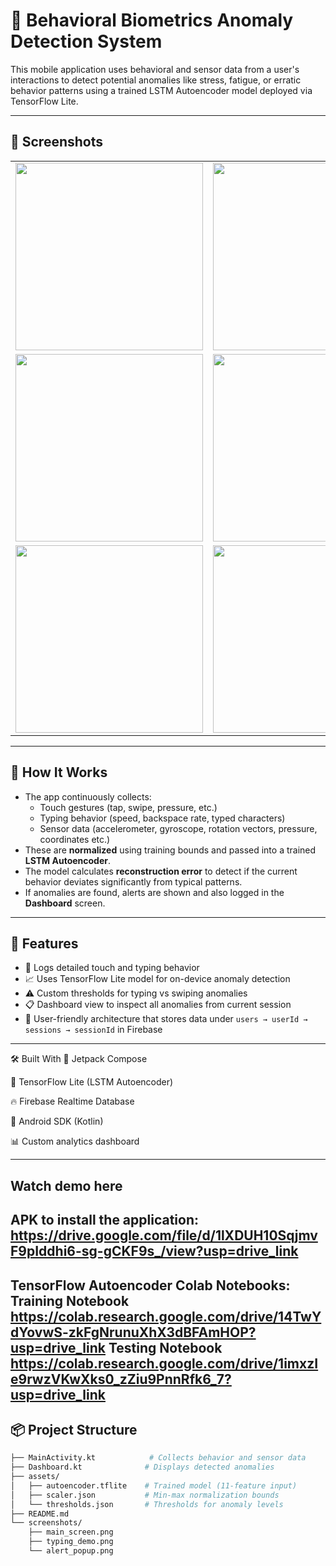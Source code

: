# 🧠 Behavioral Biometrics Anomaly Detection System

This mobile application uses behavioral and sensor data from a user's interactions to detect potential anomalies like stress, fatigue, or erratic behavior patterns using a trained LSTM Autoencoder model deployed via TensorFlow Lite.

---

## 📱 Screenshots

<table>
  <tr>
    <td>
      <img src="https://github.com/user-attachments/assets/34918d45-db6e-4bbe-a24a-edb1dae83b59" width="300"/>
    </td>
    <td>
      <img src="https://github.com/user-attachments/assets/35fbff89-76c3-4bd8-a087-481f0084d29d" width="300"/>
    </td>
  </tr>
  <tr>
    <td>
      <img src="https://github.com/user-attachments/assets/f25de134-0a12-444d-ba08-cdad35601ebe" width="300"/>
    </td>
    <td>
      <img src="https://github.com/user-attachments/assets/1160b72a-4898-4d73-b3c2-67d4ae240c0e" width="300"/>
    </td>
  </tr>
  <tr>
    <td>
      <img src="https://github.com/user-attachments/assets/07278b53-4b90-4d52-926d-8fc01ce326bb" width="300"/>
    </td>
    <td>
      <img src="https://github.com/user-attachments/assets/c6fd6521-32c5-4393-9076-2e8f54f42cfe" width="300"/>
    </td>
  </tr>
</table>


---

## 🧠 How It Works

- The app continuously collects:
  - Touch gestures (tap, swipe, pressure, etc.)
  - Typing behavior (speed, backspace rate, typed characters)
  - Sensor data (accelerometer, gyroscope, rotation vectors, pressure, coordinates etc.)
- These are **normalized** using training bounds and passed into a trained **LSTM Autoencoder**.
- The model calculates **reconstruction error** to detect if the current behavior deviates significantly from typical patterns.
- If anomalies are found, alerts are shown and also logged in the **Dashboard** screen.

---

## 🚀 Features

- 📲 Logs detailed touch and typing behavior
- 📈 Uses TensorFlow Lite model for on-device anomaly detection
- ⚠️ Custom thresholds for typing vs swiping anomalies
- 📋 Dashboard view to inspect all anomalies from current session
- 🔐 User-friendly architecture that stores data under `users → userId → sessions → sessionId` in Firebase

---


🛠️ Built With
🧩 Jetpack Compose

🧠 TensorFlow Lite (LSTM Autoencoder)

🔥 Firebase Realtime Database

📱 Android SDK (Kotlin)

📊 Custom analytics dashboard

---
Watch demo here
---
APK to install the application:
https://drive.google.com/file/d/1lXDUH10SqjmvF9pIddhi6-sg-gCKF9s_/view?usp=drive_link
---

TensorFlow Autoencoder Colab Notebooks:
Training Notebook
https://colab.research.google.com/drive/14TwYdYovwS-zkFgNrunuXhX3dBFAmHOP?usp=drive_link
Testing Notebook
https://colab.research.google.com/drive/1imxzIe9rwzVKwXks0_zZiu9PnnRfk6_7?usp=drive_link
---

## 📦 Project Structure

```bash
├── MainActivity.kt            # Collects behavior and sensor data
├── Dashboard.kt              # Displays detected anomalies
├── assets/
│   ├── autoencoder.tflite    # Trained model (11-feature input)
│   ├── scaler.json           # Min-max normalization bounds
│   └── thresholds.json       # Thresholds for anomaly levels
├── README.md
└── screenshots/
    ├── main_screen.png
    ├── typing_demo.png
    └── alert_popup.png


